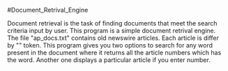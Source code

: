 #Document_Retrival_Engine

Document retrieval is the task of finding documents that meet the search criteria input by user.
This program is a simple document retrival engine.
The file "ap_docs.txt" contains old newswire articles.
Each article is differ by "<NEW DOCUMENT>" token.
This program gives you two options to search for any word present in the document where it returns all the article numbers which has the word.
Another one displays a particular article if you enter number.
